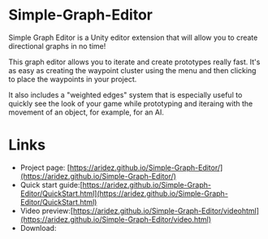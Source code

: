# Simple-Graph-Editor
Simple Graph Editor is a Unity editor extension that will allow you to create directional graphs in no time!

This graph editor allows you to iterate and create prototypes really fast. It's as easy as creating the waypoint cluster using the menu and then clicking to place the waypoints in your project.

It also includes a "weighted edges" system that is especially useful to quickly see the look of your game while prototyping and iteraing with the movement of an object, for example, for an AI. 

# Links
- Project page: [https://aridez.github.io/Simple-Graph-Editor/](https://aridez.github.io/Simple-Graph-Editor/)
- Quick start guide:[https://aridez.github.io/Simple-Graph-Editor/QuickStart.html](https://aridez.github.io/Simple-Graph-Editor/QuickStart.html)
- Video preview:[https://aridez.github.io/Simple-Graph-Editor/videohtml](https://aridez.github.io/Simple-Graph-Editor/video.html)
- Download: 